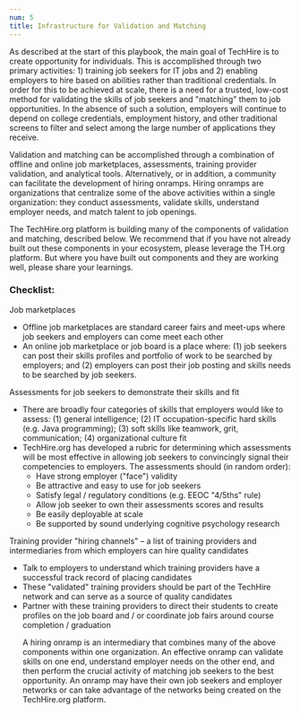 ```yaml
---
num: 5
title: Infrastructure for Validation and Matching
---
```


As described at the start of this playbook, the main goal of TechHire is to create opportunity for individuals. This is accomplished through two primary activities: 1) training job seekers for IT jobs and 2) enabling employers to hire based on abilities rather than traditional credentials. In order for this to be achieved at scale, there is a need for a trusted, low-cost method for validating the skills of job seekers and "matching" them to job opportunities. In the absence of such a solution, employers will continue to depend on college credentials, employment history, and other traditional screens to filter and select among the large number of applications they receive.

Validation and matching can be accomplished through a combination of offline and online job marketplaces, assessments, training provider validation, and analytical tools. Alternatively, or in addition, a community can facilitate the development of hiring onramps. Hiring onramps are organizations that centralize some of the above activities within a single organization: they conduct assessments, validate skills, understand employer needs, and match talent to job openings.  

The TechHire.org platform is building many of the components of validation and matching, described below. We recommend that if you have not already built out these components in your ecosystem, please leverage the TH.org platform.  But where you have built out components and they are working well, please share your learnings.  

### Checklist:

<p class="expander" data-expander-target="#marketplace5">
  Job marketplaces
</p>
<ul id="marketplace5">
  <li>Offline job marketplaces are standard career fairs and meet-ups where job seekers and employers can come meet each other</li>
  <li>An online job marketplace or job board is a place where: (1) job seekers can post their skills profiles and portfolio of work to be searched by employers; and (2) employers can post their job posting and skills needs to be searched by job seekers.</li>
</ul>

<p class="expander" data-expander-target="#assess5">
  Assessments for job seekers to demonstrate their skills and fit
</p>
<ul id="assess5">
  <li>There are broadly four categories of skills that employers would like to assess: (1) general intelligence; (2) IT occupation-specific hard skills (e.g. Java programming); (3) soft skills like teamwork, grit, communication; (4) organizational culture fit</li>
  <li>TechHire.org has developed a rubric for determining which assessments will be most effective in allowing job seekers to convincingly signal their competencies to employers. The assessments should (in random order):
    <ul>
      <li>Have strong employer ("face") validity</li>
      <li>Be attractive and easy to use for job seekers</li>
      <li>Satisfy legal / regulatory conditions (e.g. EEOC "4/5ths" rule)</li>
      <li>Allow job seeker to own their assessments scores and results</li>
      <li>Be easily deployable at scale</li>
      <li>Be supported by sound underlying cognitive psychology research</li>
    </ul>
  </li>
</ul>

<p class="expander" data-expander-target="#channels5">
  Training provider "hiring channels" – a list of training providers and intermediaries from which employers can hire quality candidates
</p>
<ul id="channels5">
  <li>Talk to employers to understand which training providers have a successful track record of placing candidates</li>
  <li>These "validated" training providers should be part of the TechHire network and can serve as a source of quality candidates</li>
  <li>Partner with these training providers to direct their students to create profiles on the job board and / or coordinate job fairs around course completion / graduation</li>

<p class="checked">
  A hiring onramp is an intermediary that combines many of the above components within one organization. An effective onramp can validate skills on one end, understand employer needs on the other end, and then perform the crucial activity of matching job seekers to the best opportunity.  An onramp may have their own job seekers and employer networks or can take advantage of the networks being created on the TechHire.org platform.
</p>
